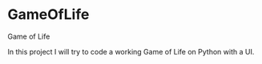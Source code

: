 # GameOfLife
Game of Life 

In this project I will try to code a working Game of Life on Python with a UI.
